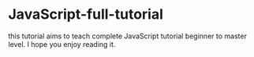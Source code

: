 # JavaScript-full-tutorial
this tutorial aims to teach complete JavaScript tutorial beginner to master level.  I hope you enjoy reading it.
